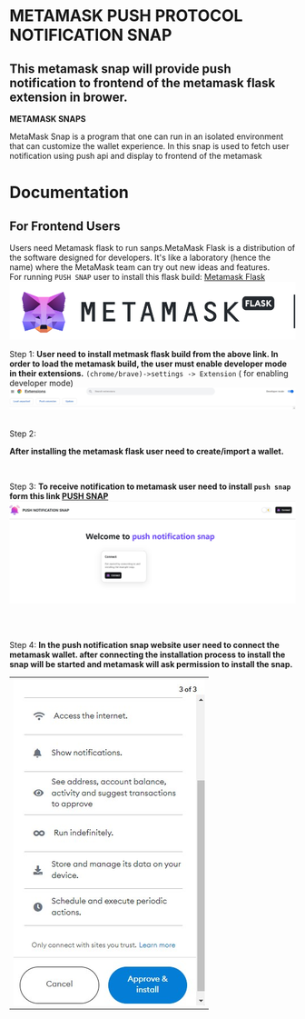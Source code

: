 # METAMASK PUSH PROTOCOL NOTIFICATION SNAP

## This metamask snap will provide push notification to frontend of the metamask flask extension in brower.

**METAMASK SNAPS**

<p>MetaMask Snap is a program that one can run in an isolated environment that can customize the wallet experience. In this snap is used to fetch user notification using push api and display to frontend of the metamask </p>

# Documentation

## For Frontend Users

Users need Metamask flask to run sanps.MetaMask Flask is a distribution of the software designed for developers. It's like a laboratory (hence the name) where the MetaMask team can try out new ideas and features. <br>
For running `PUSH SNAP` user to install this flask build: [Metamask Flask]("")
<img src="images/metamask.png"/>

Step 1: **User need to install metmask flask build from the above link. In order to load the metamask build, the user must enable developer mode in their extensions.**
`(chrome/brave)->settings -> Extension` ( for enabling developer mode)
<img src="images/devloper_mode.jpg"/>

<br>
Step 2:

**After installing the metamask flask user need to create/import a wallet.**

<br>

Step 3:
**To receive notification to metamask user need to install `push snap` form this link [PUSH SNAP]("")** <br>
<img src="images/push_snap_website.jpg">

<br><br>

Step 4:
**In the push notification snap website user need to connect the metamask wallet. after connecting the installation process to install the snap will be started and metamask will ask permission to install the snap.**

<table>
  <tr>
    <!-- <td valign="top"><img src="images/connection.jpg"/></td> -->
    <td valign="top"><img src="images/data_access.jpg"/></td>
  </tr>
</table>
